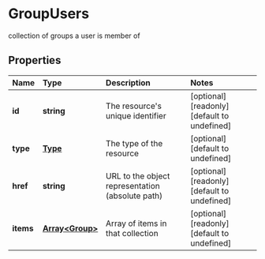 # GroupUsers

collection of groups a user is member of

## Properties

| Name | Type | Description | Notes |
| :--- | :--- | :--- | :--- |
| **id** | **string** | The resource\'s unique identifier | \[optional\] \[readonly\] \[default to undefined\] |
| **type** | [**Type**](type.md) | The type of the resource | \[optional\] \[default to undefined\] |
| **href** | **string** | URL to the object representation \(absolute path\) | \[optional\] \[readonly\] \[default to undefined\] |
| **items** | [**Array&lt;Group&gt;**](group.md) | Array of items in that collection | \[optional\] \[readonly\] \[default to undefined\] |

